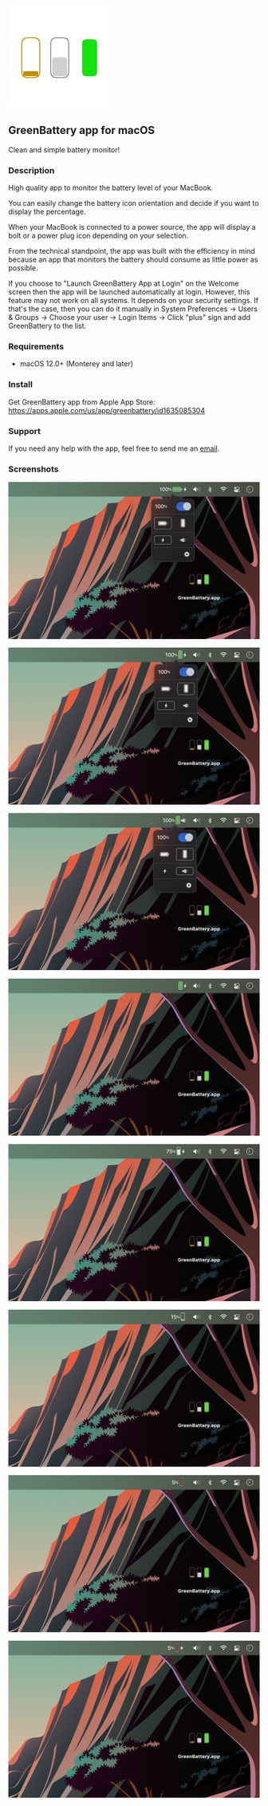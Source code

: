 ![GreenBattery app for macOS](images/green.battery.app.icon.small.svg)

## GreenBattery app for macOS

Clean and simple battery monitor!

### Description

High quality app to monitor the battery level of your MacBook.

You can easily change the battery icon orientation and decide if you want to display the percentage.

When your MacBook is connected to a power source, the app will display a bolt or a power plug icon depending on your selection.

From the technical standpoint, the app was built with the efficiency in mind because an app that monitors the battery should consume as little power as possible.

If you choose to "Launch GreenBattery App at Login" on the Welcome screen then the app will be launched automatically at login. However, this feature may not work on all systems. It depends on your security settings. If that's the case, then you can do it manually in System Preferences -> Users & Groups -> Choose your user -> Login Items -> Click "plus" sign and add GreenBattery to the list.

### Requirements

- macOS 12.0+ (Monterey and later)

### Install

Get GreenBattery app from Apple App Store: https://apps.apple.com/us/app/greenbattery/id1635085304

### Support

If you need any help with the app, feel free to send me an [email](mailto:greenbattery.app.macos@gmail.com).

### Screenshots

![1](images/1.png)

![2](images/2.png)

![3](images/3.png)

![4](images/4.png)

![5](images/5.png)

![6](images/6.png)

![7](images/7.png)

![8](images/8.png)

